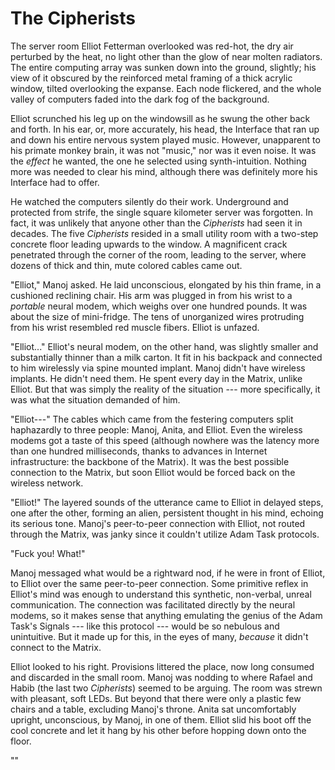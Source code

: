 # The Cipherists

The server room Elliot Fetterman overlooked was red-hot, the dry air perturbed
by the heat, no light other than the glow of near molten radiators. The entire
computing array was sunken down into the ground, slightly; his view of it
obscured by the reinforced metal framing of a thick acrylic window, tilted
overlooking the expanse. Each node flickered, and the whole valley of computers
faded into the dark fog of the background.

Elliot scrunched his leg up on the windowsill as he swung the other back and
forth. In his ear, or, more accurately, his head, the Interface that ran up and
down his entire nervous system played music. However, unapparent to his primate
monkey brain, it was not "music," nor was it even noise. It was the *effect* he
wanted, the one he selected using synth-intuition. Nothing more was needed to
clear his mind, although there was definitely more his Interface had to offer.

He watched the computers silently do their work. Underground and protected from
strife, the single square kilometer server was forgotten. In fact, it was
unlikely that anyone other than the *Cipherists* had seen it in decades. The
five *Cipherists* resided in a small utility room with a two-step concrete floor
leading upwards to the window. A magnificent crack penetrated through the corner
of the room, leading to the server, where dozens of thick and thin, mute colored
cables came out.

"Elliot," Manoj asked. He laid unconscious, elongated by his thin frame, in a
cushioned reclining chair. His arm was plugged in from his wrist to a *portable*
neural modem, which weighs over one hundred pounds. It was about the size of
mini-fridge. The tens of unorganized wires protruding from his wrist resembled
red muscle fibers. Elliot is unfazed.

"Elliot..." Elliot's neural modem, on the other hand, was slightly smaller and
substantially thinner than a milk carton. It fit in his backpack and connected
to him wirelessly via spine mounted implant. Manoj didn't have wireless
implants. He didn't need them. He spent every day in the Matrix, unlike Elliot.
But that was simply the reality of the situation --- more specifically, it was
what the situation demanded of him.

"Elliot---" The cables which came from the festering computers split haphazardly
to three people: Manoj, Anita, and Elliot. Even the wireless modems got a taste
of this speed (although nowhere was the latency more than one hundred
milliseconds, thanks to advances in Internet infrastructure: the backbone of the
Matrix). It was the best possible connection to the Matrix, but soon Elliot
would be forced back on the wireless network.

"Elliot!" The layered sounds of the utterance came to Elliot in delayed steps,
one after the other, forming an alien, persistent thought in his mind, echoing
its serious tone. Manoj's peer-to-peer connection with Elliot, not routed
through the Matrix, was janky since it couldn't utilize Adam Task protocols.

"Fuck you! What!"

Manoj messaged what would be a rightward nod, if he were in front of Elliot, to
Elliot over the same peer-to-peer connection. Some primitive reflex in Elliot's
mind was enough to understand this synthetic, non-verbal, unreal communication.
The connection was facilitated directly by the neural modems, so it makes sense
that anything emulating the genius of the Adam Task's Signals --- like this
protocol --- would be so nebulous and unintuitive. But it made up for this, in
the eyes of many, *because* it didn't connect to the Matrix.

Elliot looked to his right. Provisions littered the place, now long consumed and
discarded in the small room. Manoj was nodding to where Rafael and Habib (the
last two *Cipherists*) seemed to be arguing. The room was strewn with pleasant,
soft LEDs. But beyond that there were only a plastic few chairs and a table,
excluding Manoj's throne. Anita sat uncomfortably upright, unconscious, by
Manoj, in one of them. Elliot slid his boot off the cool concrete and let it
hang by his other before hopping down onto the floor.

""


































































































